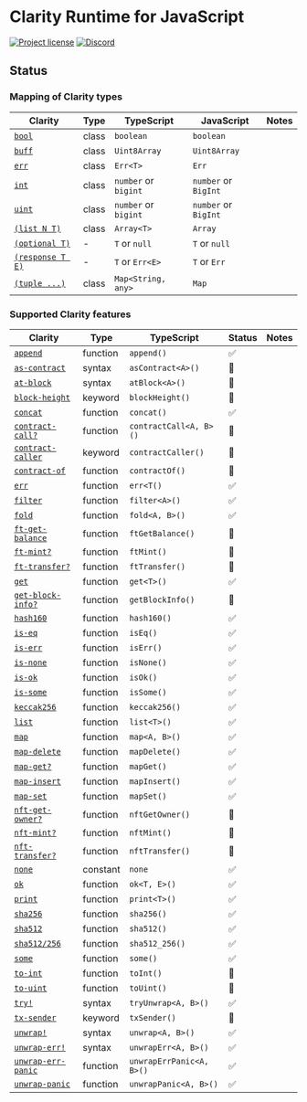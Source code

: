 # Clarity Runtime for JavaScript

[![Project license](https://img.shields.io/badge/license-Public%20Domain-blue.svg)](https://unlicense.org)
[![Discord](https://img.shields.io/discord/755852964513579099?label=discord)](https://discord.gg/vNF5a3M)

## Status

### Mapping of Clarity types

Clarity | Type | TypeScript | JavaScript | Notes
------- | ---- | ---------- | ---------- | -----
[`bool`](https://docs.blockstack.org/references/language-clarity#clarity-type-system) | class | `boolean` | `boolean` |
[`buff`](https://docs.blockstack.org/references/language-clarity#clarity-type-system) | class | `Uint8Array` | `Uint8Array` |
[`err`](https://docs.blockstack.org/references/language-clarity#clarity-type-system) | class | `Err<T>` | `Err` |
[`int`](https://docs.blockstack.org/references/language-clarity#clarity-type-system) | class | `number` or `bigint` | `number` or `BigInt` |
[`uint`](https://docs.blockstack.org/references/language-clarity#clarity-type-system) | class | `number` or `bigint` | `number` or `BigInt` |
[`(list N T)`](https://docs.blockstack.org/references/language-clarity#clarity-type-system) | class | `Array<T>` | `Array` |
[`(optional T)`](https://docs.blockstack.org/references/language-clarity#clarity-type-system) | - | `T` or `null` | `T` or `null` |
[`(response T E)`](https://docs.blockstack.org/references/language-clarity#clarity-type-system) | - | `T` or `Err<E>` | `T` or `Err` |
[`(tuple ...)`](https://docs.blockstack.org/references/language-clarity#clarity-type-system) | class | `Map<String, any>` | `Map` |

### Supported Clarity features

Clarity | Type | TypeScript | Status | Notes
------- | ---- | ---------- | ------ | -----
[`append`](https://docs.blockstack.org/references/language-clarity#append) | function | `append()` | ✅ |
[`as-contract`](https://docs.blockstack.org/references/language-clarity#as-contract) | syntax | `asContract<A>()` | 🚧 |
[`at-block`](https://docs.blockstack.org/references/language-clarity#at-block) | syntax | `atBlock<A>()` | 🚧 |
[`block-height`](https://docs.blockstack.org/references/language-clarity#block-height) | keyword | `blockHeight()` | 🚧 |
[`concat`](https://docs.blockstack.org/references/language-clarity#concat) | function | `concat()` | ✅ |
[`contract-call?`](https://docs.blockstack.org/references/language-clarity#contract-call) | function | `contractCall<A, B>()` | 🚧 |
[`contract-caller`](https://docs.blockstack.org/references/language-clarity#contract-caller) | keyword | `contractCaller()` | 🚧 |
[`contract-of`](https://docs.blockstack.org/references/language-clarity#contract-of) | function | `contractOf()` | 🚧 |
[`err`](https://docs.blockstack.org/references/language-clarity#err) | function | `err<T()` | ✅ |
[`filter`](https://docs.blockstack.org/references/language-clarity#filter) | function | `filter<A>()` | ✅ |
[`fold`](https://docs.blockstack.org/references/language-clarity#fold) | function | `fold<A, B>()`  | ✅ |
[`ft-get-balance`](https://docs.blockstack.org/references/language-clarity#ft-get-balance) | function | `ftGetBalance()` | 🚧 |
[`ft-mint?`](https://docs.blockstack.org/references/language-clarity#ft-mint) | function | `ftMint()` | 🚧 |
[`ft-transfer?`](https://docs.blockstack.org/references/language-clarity#ft-transfer) | function | `ftTransfer()` | 🚧 |
[`get`](https://docs.blockstack.org/references/language-clarity#get) | function | `get<T>()` | ✅ |
[`get-block-info?`](https://docs.blockstack.org/references/language-clarity#get-block-info) | function | `getBlockInfo()` | 🚧 |
[`hash160`](https://docs.blockstack.org/references/language-clarity#hash160) | function | `hash160()` | ✅ |
[`is-eq`](https://docs.blockstack.org/references/language-clarity#is-eq) | function | `isEq()` | ✅ |
[`is-err`](https://docs.blockstack.org/references/language-clarity#is-err) | function | `isErr()` | ✅ |
[`is-none`](https://docs.blockstack.org/references/language-clarity#is-none) | function | `isNone()` | ✅ |
[`is-ok`](https://docs.blockstack.org/references/language-clarity#is-ok) | function | `isOk()` | ✅ |
[`is-some`](https://docs.blockstack.org/references/language-clarity#is-some) | function | `isSome()` | ✅ |
[`keccak256`](https://docs.blockstack.org/references/language-clarity#keccak256) | function | `keccak256()` | ✅ |
[`list`](https://docs.blockstack.org/references/language-clarity#list) | function | `list<T>()` | ✅ |
[`map`](https://docs.blockstack.org/references/language-clarity#map) | function | `map<A, B>()` | ✅ |
[`map-delete`](https://docs.blockstack.org/references/language-clarity#map-delete) | function | `mapDelete()` | ✅ |
[`map-get?`](https://docs.blockstack.org/references/language-clarity#map-get) | function | `mapGet()` | ✅ |
[`map-insert`](https://docs.blockstack.org/references/language-clarity#map-insert) | function | `mapInsert()` | ✅ |
[`map-set`](https://docs.blockstack.org/references/language-clarity#map-set) | function | `mapSet()` | ✅ |
[`nft-get-owner?`](https://docs.blockstack.org/references/language-clarity#nft-get-owner) | function | `nftGetOwner()` | 🚧 |
[`nft-mint?`](https://docs.blockstack.org/references/language-clarity#nft-mint) | function | `nftMint()` | 🚧 |
[`nft-transfer?`](https://docs.blockstack.org/references/language-clarity#nft-transfer) | function | `nftTransfer()` | 🚧 |
[`none`](https://docs.blockstack.org/references/language-clarity#none) | constant | `none` | ✅ |
[`ok`](https://docs.blockstack.org/references/language-clarity#ok) | function | `ok<T, E>()` | ✅ |
[`print`](https://docs.blockstack.org/references/language-clarity#print) | function | `print<T>()` | ✅ |
[`sha256`](https://docs.blockstack.org/references/language-clarity#sha256) | function | `sha256()` | ✅ |
[`sha512`](https://docs.blockstack.org/references/language-clarity#sha512) | function | `sha512()` | ✅ |
[`sha512/256`](https://docs.blockstack.org/references/language-clarity#sha512256) | function | `sha512_256()` | ✅ |
[`some`](https://docs.blockstack.org/references/language-clarity#some) | function | `some()` | ✅ |
[`to-int`](https://docs.blockstack.org/references/language-clarity#to-int) | function | `toInt()` | 🚧 |
[`to-uint`](https://docs.blockstack.org/references/language-clarity#to-uint) | function | `toUint()` | 🚧 |
[`try!`](https://docs.blockstack.org/references/language-clarity#try) | syntax | `tryUnwrap<A, B>()` | ✅ |
[`tx-sender`](https://docs.blockstack.org/references/language-clarity#tx-sender) | keyword | `txSender()` | 🚧 |
[`unwrap!`](https://docs.blockstack.org/references/language-clarity#unwrap) | syntax | `unwrap<A, B>()` | ✅ |
[`unwrap-err!`](https://docs.blockstack.org/references/language-clarity#unwrap-err) | syntax | `unwrapErr<A, B>()` | ✅ |
[`unwrap-err-panic`](https://docs.blockstack.org/references/language-clarity#unwrap-err-panic) | function | `unwrapErrPanic<A, B>()` | ✅ |
[`unwrap-panic`](https://docs.blockstack.org/references/language-clarity#unwrap-panic) | function | `unwrapPanic<A, B>()` | ✅ |
